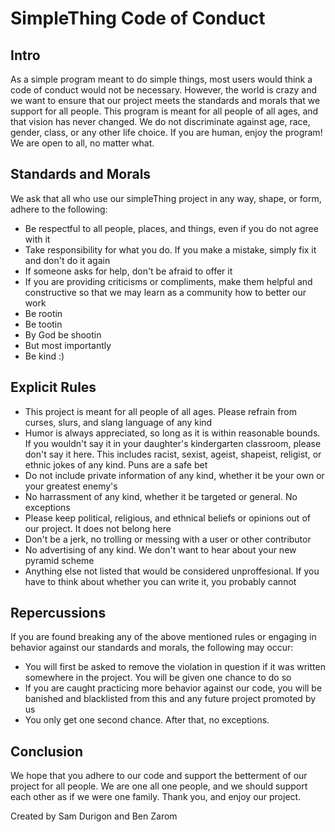 # SimpleThing Code of Conduct

## Intro

As a simple program meant to do simple things, most users would think a code of conduct would not be necessary. However, the world is crazy
and we want to ensure that our project meets the standards and morals that we support for all people. This program is meant for all people of 
all ages, and that vision has never changed. We do not discriminate against age, race, gender, class, or any other life choice.
If you are human, enjoy the program! We are open to all, no matter what.

## Standards and Morals

We ask that all who use our simpleThing project in any way, shape, or form, adhere to the following:

* Be respectful to all people, places, and things, even if you do not agree with it
* Take responsibility for what you do. If you make a mistake, simply fix it and don't do it again
* If someone asks for help, don't be afraid to offer it
* If you are providing criticisms or compliments, make them helpful and constructive so that we may learn as a community how to better our work
* Be rootin
* Be tootin
* By God be shootin
* But most importantly
* Be kind :)

## Explicit Rules

* This project is meant for all people of all ages. Please refrain from curses, slurs, and slang language of any kind
* Humor is always appreciated, so long as it is within reasonable bounds. If you wouldn't say it in your daughter's kindergarten classroom,
please don't say it here. This includes racist, sexist, ageist, shapeist, religist, or ethnic jokes of any kind. Puns are a safe bet
* Do not include private information of any kind, whether it be your own or your greatest enemy's
* No harrassment of any kind, whether it be targeted or general. No exceptions
* Please keep political, religious, and ethnical beliefs or opinions out of our project. It does not belong here
* Don't be a jerk, no trolling or messing with a user or other contributor
* No advertising of any kind. We don't want to hear about your new pyramid scheme
* Anything else not listed that would be considered unproffesional. If you have to think about whether you can write it, you probably cannot

## Repercussions

If you are found breaking any of the above mentioned rules or engaging in behavior against our standards and morals, the following may occur:

* You will first be asked to remove the violation in question if it was written somewhere in the project. You will be given one 
chance to do so
* If you are caught practicing more behavior against our code, you will be banished and blacklisted from this and any future project 
promoted by us
* You only get one second chance. After that, no exceptions.
 
## Conclusion
We hope that you adhere to our code and support the betterment of our project for all people. We are one all one people, and we should support
each other as if we were one family. Thank you, and enjoy our project.

Created by Sam Durigon and Ben Zarom
